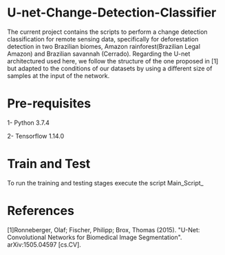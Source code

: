 # U-net-Change-Detection-Classifier
The current project contains the scripts to perform a change detection classification for remote sensing data, specifically for deforestation detection in two Brazilian biomes,
Amazon rainforest(Brazilian Legal Amazon) and Brazilian savannah (Cerrado). Regarding the U-net architectured used here, we follow the structure of the one proposed in [1] but  adapted to the conditions of our datasets by using a different size of samples at the input of the network.

# Pre-requisites
1- Python 3.7.4

2- Tensorflow 1.14.0

# Train and Test
To run the training and testing stages execute the script Main_Script_

# References
[1]Ronneberger, Olaf; Fischer, Philipp; Brox, Thomas (2015). "U-Net: Convolutional Networks for Biomedical Image Segmentation". arXiv:1505.04597 [cs.CV].
